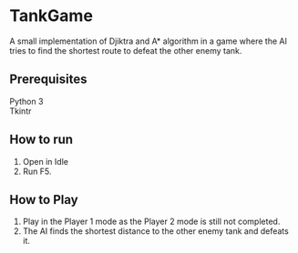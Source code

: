 # TankGame
A small implementation of Djiktra and A* algorithm in a game where the AI tries to find the shortest route to defeat the other enemy tank.

## Prerequisites
Python 3 <br>
Tkintr

## How to run
1. Open in Idle
2. Run F5.

## How to Play

1. Play in the Player 1 mode as the Player 2 mode is still not completed.
2. The AI finds the shortest distance to the other enemy tank and defeats it.


